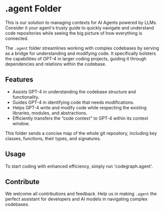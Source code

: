 # .agent Folder 

This is our solution to managing contexts for AI Agents powered by LLMs. Consider it your agent's trusty guide to quickly navigate and understand code repositories while seeing the big picture of how everything is connected.

The `.agent` folder streamlines working with complex codebases by serving as a bridge for understanding and modifying code. It specifically bolsters the capabilities of GPT-4 in larger coding projects, guiding it through dependencies and relations within the codebase.

## Features

- Assists GPT-4 in understanding the codebase structure and functionality.
- Guides GPT-4 in identifying code that needs modifications.
- Helps GPT-4 write and modify code while respecting the existing libraries, modules, and abstractions.
- Efficiently transfers the “code context” to GPT-4 within its context window.

This folder sends a concise map of the whole git repository, including key classes, functions, their types, and signatures.


## Usage

To start coding with enhanced efficiency, simply run 'codegraph.agent'.

## Contribute

We welcome all contributions and feedback. Help us in making `.agent` the perfect assistant for developers and AI models in navigating complex codebases. 
